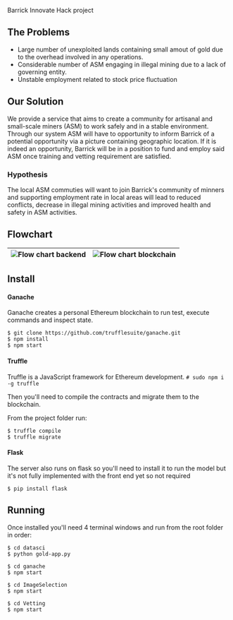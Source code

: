 Barrick Innovate Hack project

## The Problems
  * Large number of unexploited lands containing small amout of gold due to the overhead involved in any operations.
  * Considerable number of ASM engaging in illegal mining due to a lack of governing entity.
  * Unstable employment related to stock price fluctuation

## Our Solution
We provide a service that aims to create a community for artisanal and small-scale miners (ASM) to work safely and in a stable environment. Through our system ASM will have to opportunity to inform Barrick of a potential opportunity via a picture containing geographic location. If it is indeed an opportunity, Barrick will be in a position to fund and employ said ASM once training and vetting requirement are satisfied.

### Hypothesis
The local ASM commuties will want to join Barrick's community of minners and supporting employment rate in local areas will lead to reduced conflicts, decrease in illegal mining activities and improved health and safety in ASM activities.

## Flowchart
| ![Flow chart backend](https://i.imgur.com/TvociW5.jpg?1) | ![Flow chart blockchain](https://i.imgur.com/fYL88HS.jpg?1) |
| -------------------------------------------------------- | ----------------------------------------------------------- |

## Install

#### Ganache
Ganache creates a personal Ethereum blockchain to run test, execute commands and inspect state.
```
$ git clone https://github.com/trufflesuite/ganache.git
$ npm install
$ npm start
```

#### Truffle
Truffle is a JavaScript framework for Ethereum development.
`# sudo npm i -g truffle`

Then you'll need to compile the contracts and migrate them to the blockchain.

From the project folder run:
```
$ truffle compile
$ truffle migrate
```

#### Flask

The server also runs on flask so you'll need to install it to run the model but it's not fully implemented with the front end yet so not required

`$ pip install flask`

## Running

Once installed you'll need 4 terminal windows and run from the root folder in order:
```
$ cd datasci
$ python gold-app.py
```
```
$ cd ganache
$ npm start
```
```
$ cd ImageSelection
$ npm start
```
```
$ cd Vetting
$ npm start
```
